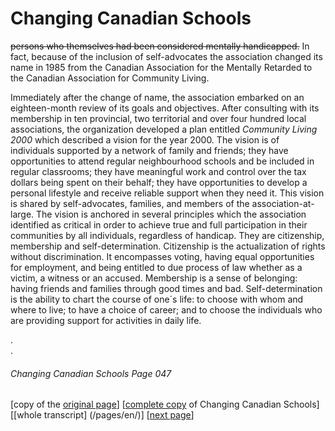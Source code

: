 # Changing Canadian Schools	
~~persons who themselves had been considered mentally handicapped.~~
In fact, because of the inclusion of self-advocates the association changed its name in 1985 from the Canadian Association for the Mentally Retarded to the Canadian Association for Community Living.  

Immediately after the change of name, the association embarked on an eighteen-month review of its goals and objectives. After consulting with its membership in ten provincial, two territorial and over four hundred local associations, the organization developed a plan entitled *Community Living 2000* which described a vision for the year 2000. The vision is of individuals supported by a network of family and friends; they have opportunities to attend regular neighbourhood schools and be included in regular classrooms; they have meaningful work and control over the tax dollars being spent on their behalf; they have opportunities to develop a personal lifestyle and receive reliable support when they need it. This vision is shared by self-advocates, families, and members of the association-at-large.
The vision is anchored in several principles which the association identified as critical in order to achieve true and full participation in their communities by all individuals, regardless of handicap. They are citizenship, membership and self-determination. Citizenship is the actualization of rights without discrimination. It encompasses voting, having equal opportunities for employment, and being entitled to due process of law whether as a victim, a witness or an accused. Membership is a sense of belonging: having friends and families through good times and bad. Self-determination is the ability to chart the course of one´s life: to choose with whom and where to live; to have a choice of career; and to choose the individuals who are providing support for activities in daily life.

.  
.  
###### Changing Canadian Schools Page 047

[copy of the [original page](/copies-from-original/CCS047.png)]
[[complete copy](/copies-from-original/BestCopy_Changing_Canadian_Schools_Perspectives_on_Disability_and_Inclusion.pdf) of Changing Canadian Schools]
[[whole transcript] (/pages/en/)]
[[next page](Changing_Canadian_Schools-048)]

